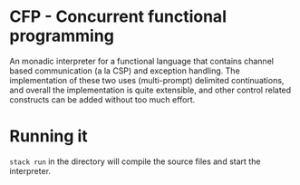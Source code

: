 # CFP - Concurrent functional programming

An monadic interpreter for a functional language that contains channel based communication (a la CSP) and exception handling. The implementation of these two uses (multi-prompt) delimited continuations, and overall the implementation is quite extensible, and other control related constructs can be added without too much effort.

# Running it
`stack run` in the directory will compile the source files and start the interpreter.
